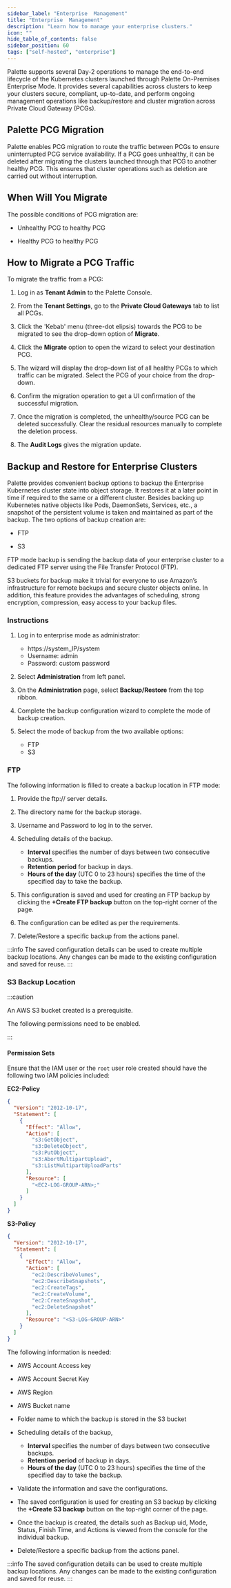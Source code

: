 ```yaml
---
sidebar_label: "Enterprise  Management"
title: "Enterprise  Management"
description: "Learn how to manage your enterprise clusters."
icon: ""
hide_table_of_contents: false
sidebar_position: 60
tags: ["self-hosted", "enterprise"]
---
```




Palette supports several Day-2 operations to manage the end-to-end lifecycle of the Kubernetes clusters launched through Palette On-Premises Enterprise Mode. It provides several capabilities across clusters to keep your clusters secure, compliant, up-to-date, and perform ongoing management operations like backup/restore and cluster migration across Private Cloud Gateway (PCGs).


<Tabs queryString="pcg">

<TabItem label="Palette PCG Migration" value="Palette PCG Migration">


## Palette PCG Migration

Palette enables PCG migration to route the traffic between PCGs to ensure uninterrupted PCG service availability. If a PCG goes unhealthy, it can be deleted after migrating the clusters launched through that PCG to another healthy PCG. This ensures that cluster operations such as deletion are carried out without interruption.  

## When Will You Migrate

The possible conditions of PCG migration are:

* Unhealthy PCG to healthy PCG


* Healthy PCG to healthy PCG


## How to Migrate a PCG Traffic 

To migrate the traffic from a PCG:
<br />

1. Log in as **Tenant Admin** to the Palette Console.


2. From the **Tenant Settings**, go to the **Private Cloud Gateways** tab to list all PCGs.


3. Click the 'Kebab' menu (three-dot elipsis) towards the PCG to be migrated to see the drop-down option of **Migrate**.


4. Click the **Migrate** option to open the wizard to select your destination PCG.


5. The wizard will display the drop-down list of all healthy PCGs to which traffic can be migrated. Select the PCG of your choice from the drop-down.


6. Confirm the migration operation to get a UI confirmation of the successful migration. 


7. Once the migration is completed, the unhealthy/source PCG can be deleted successfully. Clear the residual resources manually to complete the deletion process.


8. The **Audit Logs** gives the migration update.

</TabItem>

<TabItem label="Backup and Restore" value="Backup and Restore">

## Backup and Restore for Enterprise Clusters

Palette provides convenient backup options to backup the Enterprise Kubernetes cluster state into object storage. It restores it at a later point in time if required to the same or a different cluster. Besides backing up Kubernetes native objects like Pods, DaemonSets, Services, etc., a snapshot of the persistent volume is taken and maintained as part of the backup. The two options of backup creation are:

* FTP


* S3

FTP mode backup is sending the backup data of your enterprise cluster to a dedicated FTP server using the File Transfer Protocol (FTP).

S3 buckets for backup make it trivial for everyone to use Amazon’s infrastructure for remote backups and secure cluster objects online. In addition, this feature provides the advantages of scheduling, strong encryption, compression, easy access to your backup files. 

### Instructions

1. Log in to enterprise mode as administrator:

  	* https://system_IP/system
  	* Username: admin
  	* Password: custom password


2. Select **Administration** from left panel.


3. On the **Administration** page, select **Backup/Restore** from the top ribbon.


4. Complete the backup configuration wizard to complete the mode of backup creation.


5. Select the mode of backup from the two available options: 
    * FTP 
	* S3


### FTP

The following information is filled to create a backup location in FTP mode:

1. Provide the ftp:// server details.


2. The directory name for the backup storage.


3. Username and Password to log in to the server.


4. Scheduling details of the backup.
	* **Interval** specifies the number of days between two consecutive backups.
	* **Retention period** for backup in days.
	* **Hours of the day** (UTC 0 to 23 hours) specifies the time of the specified day to take the backup.


5. This configuration is saved and used for creating an FTP backup by clicking the **+Create FTP backup** button on the top-right corner of the page.


6. The configuration can be edited as per the requirements.


7. Delete/Restore a specific backup from the actions panel.

:::info
The saved configuration details can be used to create multiple backup locations. 
Any changes can be made to the existing configuration and saved for reuse. 
:::

### S3 Backup Location

:::caution

An AWS S3 bucket created is a prerequisite.

The following permissions need to be enabled.

:::

#### Permission Sets
Ensure that the IAM user or the `root` user role created should have the following two IAM policies included:

**EC2-Policy**

```json
{
  "Version": "2012-10-17",
  "Statement": [
    {
      "Effect": "Allow",
      "Action": [
        "s3:GetObject",
        "s3:DeleteObject",
        "s3:PutObject",
        "s3:AbortMultipartUpload",
        "s3:ListMultipartUploadParts"
      ],
      "Resource": [
        "<EC2-LOG-GROUP-ARN>;"
      ]
    }
  ]
}
```


**S3-Policy**

```json
{
  "Version": "2012-10-17",
  "Statement": [
    {
      "Effect": "Allow",
      "Action": [
        "ec2:DescribeVolumes",
        "ec2:DescribeSnapshots",
        "ec2:CreateTags",
        "ec2:CreateVolume",
        "ec2:CreateSnapshot",
        "ec2:DeleteSnapshot"
      ],
      "Resource": "<S3-LOG-GROUP-ARN>"
    }
  ]
}
```

The following information is needed:


* AWS Account Access key


* AWS Account Secret Key


* AWS Region


* AWS Bucket name


* Folder name to which the backup is stored in the S3 bucket


* Scheduling details of the backup,
	* **Interval** specifies the number of days between two consecutive backups.
	* **Retention period** of backup in days.
	* **Hours of the day** (UTC 0 to 23 hours) specifies the time of the specified day to take the backup.


* Validate the information and save the configurations.


* The saved configuration is used for creating an S3 backup by clicking the **+Create S3 backup** button on the top-right corner of the page.


* Once the backup is created, the details such as Backup uid, Mode, Status, Finish Time, and Actions is viewed from the console for the individual backup.


* Delete/Restore a specific backup from the actions panel. 


:::info
The saved configuration details can be used to create multiple backup locations. Any changes can be made to the existing configuration and saved for reuse. 
:::


</TabItem>

</Tabs>
